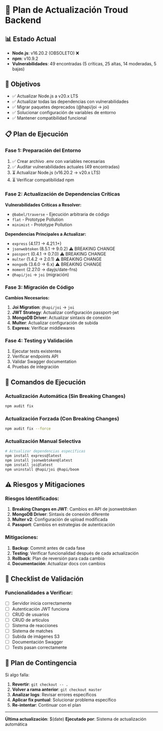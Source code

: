 # 🚀 Plan de Actualización Troud Backend

## 📊 Estado Actual
- **Node.js**: v16.20.2 (OBSOLETO) ❌
- **npm**: v10.9.2 
- **Vulnerabilidades**: 49 encontradas (5 críticas, 25 altas, 14 moderadas, 5 bajas)

## 🎯 Objetivos
- ✅ Actualizar Node.js a v20.x LTS
- ✅ Actualizar todas las dependencias con vulnerabilidades
- ✅ Migrar paquetes deprecados (@hapi/joi → joi)
- ✅ Solucionar configuración de variables de entorno
- ✅ Mantener compatibilidad funcional

## 📋 Plan de Ejecución

### Fase 1: Preparación del Entorno
1. ✅ Crear archivo .env con variables necesarias
2. ✅ Auditar vulnerabilidades actuales (49 encontradas)
3. ⏳ Actualizar Node.js (v16.20.2 → v20.x LTS)
4. ⏳ Verificar compatibilidad npm

### Fase 2: Actualización de Dependencias Críticas
**Vulnerabilidades Críticas a Resolver:**
- `@babel/traverse` - Ejecución arbitraria de código
- `flat` - Prototype Pollution
- `minimist` - Prototype Pollution

**Dependencias Principales a Actualizar:**
- `express` (4.17.1 → 4.21.1+)
- `jsonwebtoken` (8.5.1 → 9.0.2) ⚠️ BREAKING CHANGE
- `passport` (0.4.1 → 0.7.0) ⚠️ BREAKING CHANGE
- `multer` (1.4.2 → 2.0.1) ⚠️ BREAKING CHANGE
- `mongodb` (3.6.0 → 6.x) ⚠️ BREAKING CHANGE
- `moment` (2.27.0 → dayjs/date-fns)
- `@hapi/joi` → `joi` (migración)

### Fase 3: Migración de Código
**Cambios Necesarios:**
1. **Joi Migration**: `@hapi/joi` → `joi`
2. **JWT Strategy**: Actualizar configuración passport-jwt
3. **MongoDB Driver**: Actualizar sintaxis de conexión
4. **Multer**: Actualizar configuración de subida
5. **Express**: Verificar middlewares

### Fase 4: Testing y Validación
1. Ejecutar tests existentes
2. Verificar endpoints API
3. Validar Swagger documentation
4. Pruebas de integración

## 🔧 Comandos de Ejecución

### Actualización Automática (Sin Breaking Changes)
```bash
npm audit fix
```

### Actualización Forzada (Con Breaking Changes)
```bash
npm audit fix --force
```

### Actualización Manual Selectiva
```bash
# Actualizar dependencias específicas
npm install express@latest
npm install jsonwebtoken@latest
npm install joi@latest
npm uninstall @hapi/joi @hapi/boom
```

## ⚠️ Riesgos y Mitigaciones

### Riesgos Identificados:
1. **Breaking Changes en JWT**: Cambios en API de jsonwebtoken
2. **MongoDB Driver**: Sintaxis de conexión diferente
3. **Multer v2**: Configuración de upload modificada
4. **Passport**: Cambios en estrategias de autenticación

### Mitigaciones:
1. **Backup**: Commit antes de cada fase
2. **Testing**: Verificar funcionalidad después de cada actualización
3. **Rollback**: Plan de reversión para cada cambio
4. **Documentación**: Actualizar docs con cambios

## 📝 Checklist de Validación

### Funcionalidades a Verificar:
- [ ] Servidor inicia correctamente
- [ ] Autenticación JWT funciona
- [ ] CRUD de usuarios
- [ ] CRUD de artículos  
- [ ] Sistema de reacciones
- [ ] Sistema de matches
- [ ] Subida de imágenes S3
- [ ] Documentación Swagger
- [ ] Tests pasan correctamente

## 🚨 Plan de Contingencia

Si algo falla:
1. **Revertir**: `git checkout -- .`
2. **Volver a rama anterior**: `git checkout master`
3. **Analizar logs**: Revisar errores específicos
4. **Aplicar fix puntual**: Solucionar problema específico
5. **Re-intentar**: Continuar con el plan

---
**Última actualización**: $(date)
**Ejecutado por**: Sistema de actualización automática 